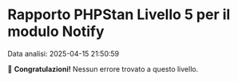 # Rapporto PHPStan Livello 5 per il modulo Notify

Data analisi: 2025-04-15 21:50:59

🎉 **Congratulazioni!** Nessun errore trovato a questo livello.
